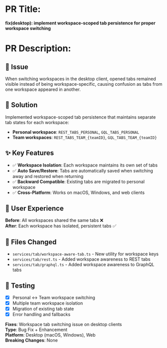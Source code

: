 # PR Title:
**fix(desktop): implement workspace-scoped tab persistence for proper workspace switching**

# PR Description:

## 🐛 Issue
When switching workspaces in the desktop client, opened tabs remained visible instead of being workspace-specific, causing confusion as tabs from one workspace appeared in another.

## 🔧 Solution
Implemented workspace-scoped tab persistence that maintains separate tab states for each workspace:

- **Personal workspace**: `REST_TABS_PERSONAL`, `GQL_TABS_PERSONAL`
- **Team workspaces**: `REST_TABS_TEAM_{teamID}`, `GQL_TABS_TEAM_{teamID}`

## ✨ Key Features
- ✅ **Workspace Isolation**: Each workspace maintains its own set of tabs
- ✅ **Auto Save/Restore**: Tabs are automatically saved when switching away and restored when returning
- ✅ **Backward Compatible**: Existing tabs are migrated to personal workspace
- ✅ **Cross-Platform**: Works on macOS, Windows, and web clients

## 🔄 User Experience
**Before**: All workspaces shared the same tabs ❌  
**After**: Each workspace has isolated, persistent tabs ✅

## 📂 Files Changed
- `services/tab/workspace-aware-tab.ts` - New utility for workspace keys
- `services/tab/rest.ts` - Added workspace awareness to REST tabs  
- `services/tab/graphql.ts` - Added workspace awareness to GraphQL tabs

## 🧪 Testing
- [x] Personal ↔ Team workspace switching
- [x] Multiple team workspace isolation  
- [x] Migration of existing tab state
- [x] Error handling and fallbacks

**Fixes**: Workspace tab switching issue on desktop clients  
**Type**: Bug Fix + Enhancement  
**Platform**: Desktop (macOS, Windows), Web  
**Breaking Changes**: None